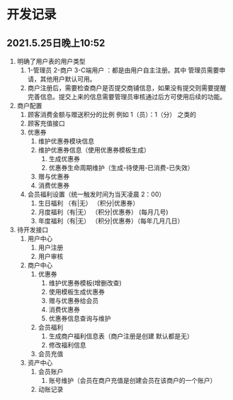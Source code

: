 # 开发记录

## 2021.5.25日晚上10:52

1. 明确了用户表的用户类型
   1. 1-管理员 2-商户 3-C端用户 ：都是由用户自主注册。其中 管理员需要申请，其他用户默认可用。
   2. 商户注册后，需要检查商户是否提交商铺信息，如果没有提交则需要提醒完善信息。提交上来的信息需要管理员审核通过后方可使用后续的功能。
2. 商户配置
   1. 顾客消费金额与赠送积分的比例 例如 1（员）：1（分） 之类的
   2. 顾客充值接口
   3. 优惠券
      1. 维护优惠券模块信息
      2. 维护优惠券信息（使用优惠券模板生成）
         1. 生成优惠券
         2. 优惠券生命周期维护（生成-待使用-已消费-已失效）
      3. 赠与优惠券
      4. 消费优惠券
   4. 会员福利设置（统一触发时间为当天凌晨 2：00）
      1. 生日福利 （有|无） （积分|优惠券）
      2. 月度福利（有|无） （积分|优惠券） (每月几号)
      3. 年度福利（有|无） （积分|优惠券）（每年几月几日）
3. 待开发接口
   1. 用户中心
      1. 用户注册
      2. 用户审核
   2. 商户中心
      1. 优惠券
         1. 维护优惠券模板(增删改查)
         2. 使用模板生成优惠券
         3. 赠与优惠券给会员
         4. 消费优惠券
         5. 优惠券信息查询与维护
      2. 会员福利
         1. 生成商户福利信息表（商户注册是创建 默认都是无）
         2. 修改福利信息
      3. 会员充值
   3. 资产中心
      1. 会员账户
         1. 账号维护（会员在商户充值是创建会员在该商户的一个账户）
      2. 动账记录







